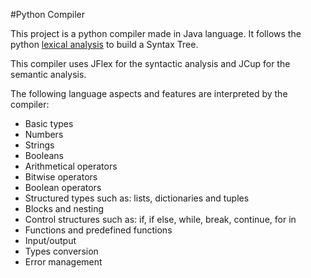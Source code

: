 #Python Compiler

This project is a python compiler made in Java language. It follows the python [lexical analysis](https://docs.python.org/2.6/reference/lexical_analysis.html#) to build a Syntax Tree.

This compiler uses JFlex for the syntactic analysis and JCup for the semantic analysis.

The following language aspects and features are interpreted by the compiler:

- Basic types
- Numbers
- Strings
- Booleans
- Arithmetical operators
- Bitwise operators
- Boolean operators
- Structured types such as: lists, dictionaries and tuples
- Blocks and nesting
- Control structures such as: if, if else, while, break, continue, for in
- Functions and predefined functions
- Input/output
- Types conversion 
- Error management
